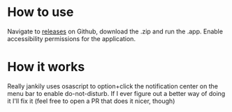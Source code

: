 # How to use
Navigate to [releases](https://github.com/ppourmand/do-not-disturb-snooze/releases) on Github, download the .zip and run the .app. Enable accessibility permissions for the application.

# How it works
Really jankily uses osascript to option+click the notification center on the menu bar to enable do-not-disturb. If I ever figure out a better way of doing it I'll fix it (feel free to open a PR that does it nicer, though)